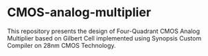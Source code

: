 # CMOS-analog-multiplier
This repository presents the design of Four-Quadrant CMOS Analog Multiplier based on Gilbert Cell implemented using Synopsis Custom Compiler on 28nm CMOS Technology.
